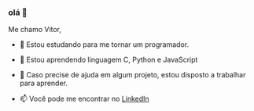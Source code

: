 ### olá 👋

Me chamo Vitor,

- 🔭 Estou estudando para me tornar um programador.
- 🌱 Estou aprendendo linguagem C, Python e JavaScript
- 👯 Caso precise de ajuda em algum projeto, estou disposto a trabalhar para aprender.
  
- 📫 Você pode me encontrar no [LinkedIn](https://www.linkedin.com/in/vitor-hugo-benitez-873743294/)
